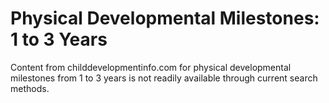 
# Physical Developmental Milestones: 1 to 3 Years

Content from childdevelopmentinfo.com for physical developmental milestones from 1 to 3 years is not readily available through current search methods.
